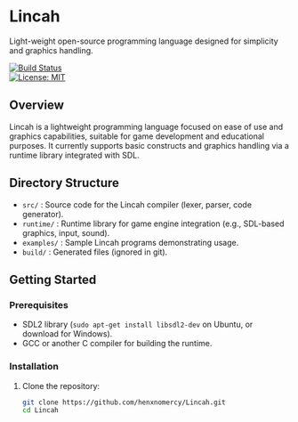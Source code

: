 # Lincah
Light-weight open-source programming language designed for simplicity and graphics handling.

[![Build Status](https://img.shields.io/badge/build-passing-brightgreen)](https://github.com/henxnomercy/Lincah)  
[![License: MIT](https://img.shields.io/badge/License-MIT-yellow.svg)](https://github.com/henxnomercy/Lincah/blob/main/LICENSE)

## Overview
Lincah is a lightweight programming language focused on ease of use and graphics capabilities, suitable for game development and educational purposes. It currently supports basic constructs and graphics handling via a runtime library integrated with SDL.

## Directory Structure
- `src/`       : Source code for the Lincah compiler (lexer, parser, code generator).
- `runtime/`   : Runtime library for game engine integration (e.g., SDL-based graphics, input, sound).
- `examples/`  : Sample Lincah programs demonstrating usage.
- `build/`     : Generated files (ignored in git).

## Getting Started
### Prerequisites
- SDL2 library (`sudo apt-get install libsdl2-dev` on Ubuntu, or download for Windows).
- GCC or another C compiler for building the runtime.

### Installation
1. Clone the repository:
   ```bash
   git clone https://github.com/henxnomercy/Lincah.git
   cd Lincah
